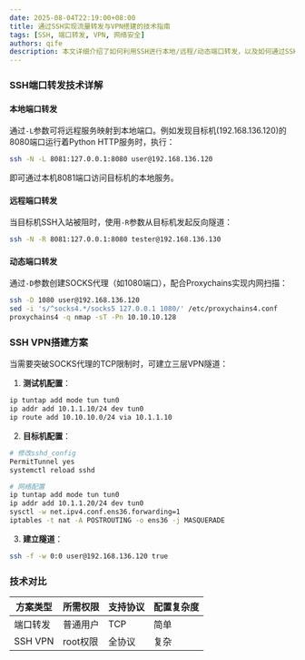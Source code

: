 ```yaml
---
date: 2025-08-04T22:19:00+08:00
title: 通过SSH实现流量转发与VPN搭建的技术指南
tags: [SSH, 端口转发, VPN, 网络安全]
authors: qife
description: 本文详细介绍了如何利用SSH进行本地/远程/动态端口转发，以及如何通过SSH建立VPN隧道来突破工具限制，实现TCP/UDP/ICMP等多协议访问内网资源的技术方案。
---
```


### SSH端口转发技术详解

#### 本地端口转发
通过`-L`参数可将远程服务映射到本地端口。例如发现目标机(192.168.136.120)的8080端口运行着Python HTTP服务时，执行：
```bash
ssh -N -L 8081:127.0.0.1:8080 user@192.168.136.120
```
即可通过本机8081端口访问目标机的本地服务。

#### 远程端口转发
当目标机SSH入站被阻时，使用`-R`参数从目标机发起反向隧道：
```bash
ssh -N -R 8081:127.0.0.1:8080 tester@192.168.136.130
```

#### 动态端口转发
通过`-D`参数创建SOCKS代理（如1080端口），配合Proxychains实现内网扫描：
```bash
ssh -D 1080 user@192.168.136.120
sed -i 's/^socks4.*/socks5 127.0.0.1 1080/' /etc/proxychains4.conf
proxychains4 -q nmap -sT -Pn 10.10.10.128
```

### SSH VPN搭建方案
当需要突破SOCKS代理的TCP限制时，可建立三层VPN隧道：

1. **测试机配置**：
```bash
ip tuntap add mode tun tun0
ip addr add 10.1.1.10/24 dev tun0
ip route add 10.10.10.0/24 via 10.1.1.10
```

2. **目标机配置**：
```bash
# 修改sshd_config
PermitTunnel yes
systemctl reload sshd

# 网络配置
ip tuntap add mode tun tun0
ip addr add 10.1.1.20/24 dev tun0
sysctl -w net.ipv4.conf.ens36.forwarding=1
iptables -t nat -A POSTROUTING -o ens36 -j MASQUERADE
```

3. **建立隧道**：
```bash
ssh -f -w 0:0 user@192.168.136.120 true
```

### 技术对比
| 方案类型       | 所需权限   | 支持协议 | 配置复杂度 |
|----------------|------------|----------|------------|
| 端口转发       | 普通用户   | TCP      | 简单       |
| SSH VPN        | root权限   | 全协议   | 复杂       |

